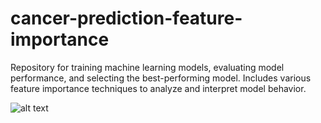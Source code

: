 # cancer-prediction-feature-importance
Repository for training machine learning models, evaluating model performance, and selecting the best-performing model. Includes various feature importance techniques to analyze and interpret model behavior.

![alt text]([http://url/to/img.png](https://github.com/kathleenlara/cancer-prediction-feature-importance/blob/main/photos/info_002.jpeg))
